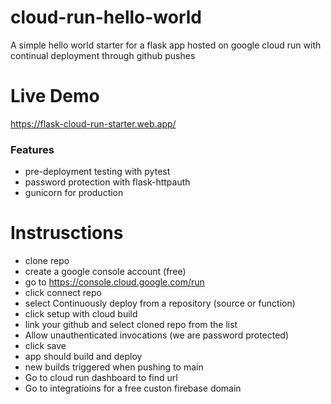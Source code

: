 # cloud-run-hello-world
A simple hello world starter for a flask app hosted on google cloud run with continual deployment through github pushes

# Live Demo
https://flask-cloud-run-starter.web.app/


### Features
- pre-deployment testing with pytest
- password protection with flask-httpauth
- gunicorn for production


# Instrusctions
- clone repo
- create a google console account (free)
- go to https://console.cloud.google.com/run
- click connect repo
- select Continuously deploy from a repository (source or function)
- click setup with cloud build
- link your github and select cloned repo from the list
- Allow unauthenticated invocations (we are password protected)
- click save
- app should build and deploy
- new builds triggered when pushing to main
- Go to cloud run dashboard to find url
- Go to integratioins for a free custon firebase domain
